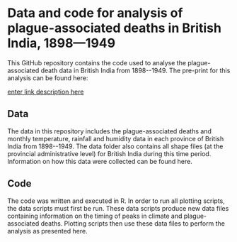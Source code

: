 # Data and code for analysis of plague-associated deaths in British India, 1898—1949

This GitHub repository contains the code used to analyse the plague-associated death data in British India from 1898--1949. The pre-print for this analysis can be found here:

[enter link description here](medRxiv)

## Data

The data in this repository includes the plague-associated deaths and monthly temperature, rainfall and humidity data in each province of British India from 1898--1949. The data folder also contains all shape files (at the provincial administrative level) for British India during this time period. Information on how this data were collected can be found here.

## Code

The code was written and executed in R. In order to run all plotting scripts, the data scripts must first be run. These data scripts produce new data files containing information on the timing of peaks in climate and plague-associated deaths. Plotting scripts then use these data files to perform the analysis as presented here.
